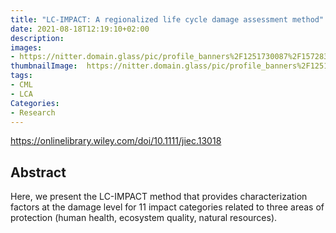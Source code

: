 ```yaml
---
title: "LC-IMPACT: A regionalized life cycle damage assessment method"
date: 2021-08-18T12:19:10+02:00
description:
images:
- https://nitter.domain.glass/pic/profile_banners%2F1251730087%2F1572833196%2F1500x500
thumbnailImage:  https://nitter.domain.glass/pic/profile_banners%2F1251730087%2F1572833196%2F1500x500
tags:
- CML
- LCA
Categories:
- Research
---
```


https://onlinelibrary.wiley.com/doi/10.1111/jiec.13018

## Abstract

Here, we present the LC-IMPACT method that provides characterization factors at the damage level for 11 impact categories related to three areas of protection (human health, ecosystem quality, natural resources).

